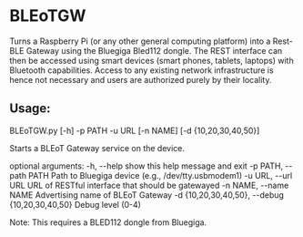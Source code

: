# BLEoTGW
Turns a Raspberry Pi (or any other general computing platform) into a Rest-BLE Gateway using the Bluegiga Bled112 dongle.
The REST interface can then be accessed using smart devices (smart phones, tablets, laptops) with Bluetooth capabilities.
Access to any existing network infrastructure is hence not necessary and users are authorized purely by their locality.

## Usage:
BLEoTGW.py [-h] -p PATH -u URL [-n NAME] [-d {10,20,30,40,50}]

Starts a BLEoT Gateway service on the device.

optional arguments:
  -h, --help            show this help message and exit
  -p PATH, --path PATH  Path to Bluegiga device (e.g., /dev/tty.usbmodem1)
  -u URL, --url URL     URL of RESTful interface that should be gatewayed
  -n NAME, --name NAME  Advertising name of BLEoT Gateway
  -d {10,20,30,40,50}, --debug {10,20,30,40,50} Debug level (0-4)

Note: This requires a BLED112 dongle from Bluegiga.

